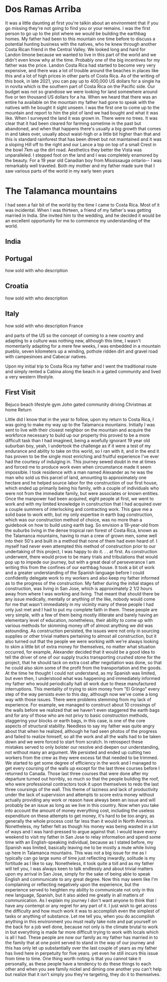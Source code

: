# Dos Ramas Arriba

It was a little daunting at first you're talkin about an environment that if you go missing they're not going to find you or your remains. I was the first person to go up to the plot where we would be building the earthbag homes. My father had been to this mountain one time before to discuss a potential hunting business with the natives, who he knew through another Costa Rican friend in the Central Valley. We looked long and hard for Landon limone because we wanted to live in this part of the world and we didn't even know why at the time. Probably one of the big incentives for my father was the price. Landon Costa Rica had started to become very very expensive, and there was a lot of trouble around the beaches in places like this and a lot of high prices in other parts of Costa Rica. As of the writing of this book, in late 2021, you can pay up to 400,000 US dollars for a single ha in novita which is the southern part of Costa Rica on the Pacific side. Our budget was not so grandiose we were looking for land somewhere around five or ten thousand US dollars for a ha. When we heard that there was an entire ha available on the mountain my father had gone to speak with the natives with he bought it sight unseen. I was the first one to come up to the mountain and report to him the plot of land we had bought and what it was like. When I surveyed the land it was grown in. There were no trees. It was clear that it had been cleared for farming sometime in the past but abandoned, and when that happens there's usually a big growth that comes in and takes over, usually about waist-high or a little bit higher than that and this is standard rainforest that has been dtreet but not maintained and it was a sloping Hill off to the right and our Lance a top on top of a small Crest in the bowl 7km up the dirt road. Aesthetics they better the Vista was unparalleled. I stepped foot on the land and I was completely enamored by the beauty. For a 19 year old Canadian boy from Mississauga ontario-- I was remarkably well traveled. Both my mother and my father made sure that I saw various parts of the world in my early teen years

# The Talamanca mountains

I had seen a fair bit of the world by the time I came to Costa Rica. Most of it was incidental. When I was thirteen, a friend of my father's was getting married in India. She invited him to the wedding, and he decided it would be an excellent opportunity for me to commence my understanding of the world.

## India

## Portugal

how sold with who description

## Croatia

how sold with who description

## Italy

how sold with who description France

and parts of the US so the concept of coming to a new country and adapting to a culture was nothing new, although this time, I wasn't momentarily adapting for a mere few weeks, I was embedded in a mountain pueblo, seven kilometers up a winding, pothole ridden dirt and gravel road with campesinoes and Cabecar natives.

Upon my initial trip to Costa Rica my father and I went the traditional route and simply rented a Cabina along the beach in a gated community and lived a very western lifestyle.

## First Visit

Bejuco beach lifestyle gym John gated community driving Christmas at home Return

Little did I know that in the year to follow, upon my return to Costa Rica, I was going to make my way up to the Talamanca mountains. Initially I was sent to live with their closest neighbor on the mountain and acquire the workforce necessary to build up our property this proved to be a more difficult task than I had imagined, being a woefully ignorant 19 year old suburban boy, yeah, I undertook the challenge as if it were a test of my endurance and ability to take on this world, so I ran with it, and in the end it has proven to be the single most enriching and fruitful experience I've ever had the courtesy of indulging in. This journey sewed doubt in me at times and forced me to produce work even when circumstance made it seem impossible. I took residence with a man named Alexander as he was the man who sold us this parcel of land, amounting to approximately one hectare and he helped source labor for the construction of our first house, which ended up primarily being his family, with a couple of individuals who were not from the immediate family, but were associates or known entities. Once the manpower had been acquired, eight people at first, we went to work and with my limited knowledge in construction that I had acquired over a couple summers of interlocking and contracting work. This gave me a solid base to work with, but my only expertise in earth bag construction, which was our construction method of choice, was no more than a guidebook on how to build using earth bag. So envision a 19-year-old from the suburbs living in the dense tropical rain forest of Costa Rica, known as the Talamanca mountains, having to man a crew of grown men, some well into their 50's and built in a method that none of them had even heard of. I myself had never even attempted this method of construction prior to our undertaking of this project, I was happy to do it. . . at first. As construction underwent, there would prove to be many trials and tribulations that would pop up to impede our journey, but with a great deal of perseverance I am writing this from the confines of our earthbag house. It took a bit of work and a greater understanding of the Spanish language before I could confidently delegate work to my workers and also keep my father informed as to the progress of the construction. My father during the initial stages of construction, was living in San Jose, which is approximately 2 1/2 hours away from where I was working and living. That meant that should there be any issue medically, mentally or anything of the like, nobody would come for me that wasn't immediately in my vicinity many of these people I had only just met and I had to put my complete faith in them. These people are very simple, with a few of them being mostly illiterate and barely having an elementary level of education, nonetheless, their ability to come up with various methods for skimming money off of almost anything we did was astounding. As construction persisted, the issues were not only in sourcing supplies or other trivial matters pertaining to almost all construction, but it also turned out that the people we were working with we're always looking to skim a little bit of extra money for themselves, no matter what situation occurred, for example, Alexander decided that it would be a good idea to tell the driver of one of our supply trucks transporting crushed stone for the project, that he should tack on extra cost after negotiation was done, so that he could also skim some of the profit from the transportation and the goods. At the time he thought I could not understand, as my Spanish was limited, but even then, I understood what was happening and immediately informed my father who would periodically halt all work due to these manufactured interruptions. This mentality of trying to skim money from "El Gringo" every step of the way persists even to this day, although now we've come a long way with those issues. There were problems stemming from my lack of experience. For example, we managed to construct about 10 crossings of the walls before we realized that we haven't even staggered the earth bags and for any of those who are not privy to basic construction methods, staggering your blocks or earth bags, in this case, is one of the core aspects of structural stability. Needless to say my father was quite angry about that when he realized, although he had seen photos of the progress and failed to realize himself, so all the work and all the walls had to be taken down and we were forced to start from scratch. In retrospect these mistakes served to only bolster our resolve and deepen our understanding, not without many an argument. We persisted and ended up cutting two workers from the crew as they were excess fat that needed to be trimmed. We started to get some degree of efficiency in the work and I managed to get every coursing of the walls up except for the last three courses before I returned to Canada. Those last three courses that were done after my departure turned out horribly, so much so that the people building the roof, who were professional contractors took it upon themselves to redo the last three coursings of the wall. This theme of laziness and lack of productivity under the lack of supervision and attempts to score extra money without actually providing any work or reason have always been an issue and will probably be an issue as long as we live in this country. Now when you take into account the amount of money everything cost, including the useless expenditure on these attempts to get money, it's hard to be too angry, as generally the whole process cost far less than it would in North America. Nonetheless, my father felt as though his money was being wasted in a lot of ways and I was hard-pressed to argue against that. I would leave every weekend to visit my father in San Jose to relay information and spend some time with an English-speaking individual, because as I stated before, my Spanish was limited, basically leaving me to be mostly a mute while living up here in Talamanca mountains. This was not a big issue for me as I typically can go large sums of time just reflecting inwardly, solitude is my fortitude as I like to say. Nonetheless, it took quite a toll and as my father will tell you, I was always keen to talk endlessly and about trivial matters upon my arrival in San Jose, simply for the sake of being able to speak English and communicate to any great degree. Now this may seem like I'm complaining or reflecting negatively upon the experience, but the experience served to heighten my ability to communicate not only in this new language, Spanish, but it also aided me greatly in all matters of communication. As I explain my journey I don't want anyone to think that I have any contempt or any regret for any part of it. I just wish to get across the difficulty and how much work it was to accomplish even the simplest of tasks or anything of substance. Let me tell you, when you do accomplish anything in this environment you must really take note and pat yourself on the back for a job well done, because not only is the climate brutal to work in but everything is made far more difficult trying to work with locals which is all I had. These people are now our family as my father has married in to the family that at one point served to stand in the way of our journey and this has only let up substantially over the last couple of years as my father has lived here in perpetuity for five years. yet even he still incurs this issue from time to time. One thing worth noting is that you cannot take it personally, as these people have a tendency to do these things to each other and when you see family nickel and diming one another you can't help but realize that it isn't simply you they're targeting, they do it to themselves.
